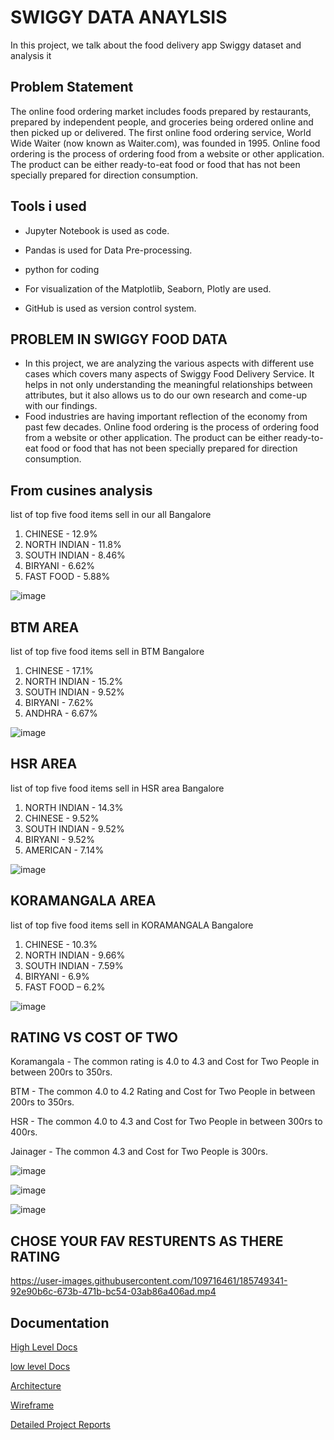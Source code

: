 # SWIGGY DATA ANAYLSIS



In this project, we talk about the food delivery app Swiggy dataset and analysis it





## Problem Statement

The online food ordering market includes foods prepared by restaurants, prepared by independent people, and groceries being ordered online and then picked up or delivered. The first online food ordering service, World Wide Waiter (now known as Waiter.com), was founded in 1995. Online food ordering is the process of ordering food from a website or other application. The product can be either ready-to-eat food or food that has not been specially prepared for direction consumption.
## Tools i used
- Jupyter Notebook is used as code.

- Pandas is used for Data Pre-processing.

- python for coding 

- For visualization of the Matplotlib, Seaborn, Plotly are used.

- GitHub is used as version control system.
## PROBLEM IN SWIGGY FOOD DATA

- In this project, we are analyzing the various aspects with different use cases which covers many aspects of Swiggy Food Delivery Service. It helps in not only understanding the meaningful relationships between attributes, but it also allows us to do our own research and come-up with our findings. 
- Food industries are having important reflection of the economy from past few decades. Online food ordering is the process of ordering food from a website or other application. The product can be either ready-to-eat food or food that has not been specially prepared for direction consumption.

## From cusines analysis
list of top five food items sell in our all Bangalore 
1. CHINESE - 12.9%
2. NORTH INDIAN - 11.8%
3. SOUTH INDIAN - 8.46%
4. BIRYANI - 6.62%
5. FAST FOOD - 5.88%


![image](https://user-images.githubusercontent.com/109716461/185748645-808c26af-d871-4d9e-acfd-a9b57400ae0e.png)



## BTM AREA
list of top five food items sell in BTM Bangalore 
1. CHINESE - 17.1%
2. NORTH INDIAN - 15.2%
3. SOUTH INDIAN - 9.52%
4. BIRYANI - 7.62%
5. ANDHRA - 6.67%

![image](https://user-images.githubusercontent.com/109716461/185748653-1ba02fd2-2892-44d5-9ab2-c7990bc63a45.png)


## HSR AREA
list of top five food items sell in HSR area Bangalore
1. NORTH INDIAN - 14.3%
2. CHINESE - 9.52%
3. SOUTH INDIAN - 9.52%
4. BIRYANI - 9.52%
5. AMERICAN - 7.14%

![image](https://user-images.githubusercontent.com/109716461/185748657-acd8ec75-9938-4db8-a0c4-148637760b9b.png)


## KORAMANGALA AREA 

 list of top five food items sell in KORAMANGALA Bangalore 
 1. CHINESE - 10.3%
 2. NORTH INDIAN - 9.66%
 3. SOUTH INDIAN - 7.59%
 4. BIRYANI - 6.9%
 5. FAST FOOD – 6.2%

![image](https://user-images.githubusercontent.com/109716461/185748663-45634417-c850-4ed2-a611-a0fbdd4793b9.png)


## RATING VS COST OF TWO

Koramangala - The common rating is 4.0 to 4.3 and Cost for Two People in between 200rs to 350rs.

BTM - The common 4.0 to 4.2 Rating and Cost for Two People in between 200rs to 350rs.

HSR - The common 4.0 to 4.3 and Cost for Two People in between 300rs to 400rs.

Jainager - The common 4.3 and Cost for Two People is 300rs.


![image](https://user-images.githubusercontent.com/109716461/185748670-b7e30319-9e1e-46c5-a60c-fb607aeaf98e.png)

![image](https://user-images.githubusercontent.com/109716461/185748674-07282756-a5e5-4340-a547-fb4c52316632.png)

![image](https://user-images.githubusercontent.com/109716461/185748675-af0a1469-a4cb-4b51-97fe-0b042ce22569.png)



## CHOSE YOUR FAV RESTURENTS AS THERE RATING



https://user-images.githubusercontent.com/109716461/185749341-92e90b6c-673b-471b-bc54-03ab86a406ad.mp4


## Documentation

[High Level Docs](https://drive.google.com/file/d/1C7ax-WovzfI9_Po8ef-6tTXEx8fOj5vQ/view?usp=sharing)

[low level Docs](https://drive.google.com/file/d/1Pnyz3Qw_Jo42dCpw1dkii8nJ6i3bY5Uc/view?usp=sharing)

[Architecture](https://drive.google.com/file/d/1UI3kG5HvaHi4ilOEbNCMUMbPApO3gzOg/view?usp=sharing)

[Wireframe](https://drive.google.com/file/d/1Ux28z6h1HrV2JD61o28zxuqZjH4zwMQT/view?usp=sharing)

[Detailed Project Reports ](https://drive.google.com/file/d/17MBxTLBs9Bsi3rcbp6yRPS9r2e86GYqQ/view?usp=sharing)
